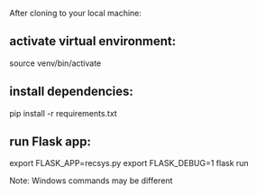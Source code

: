After cloning to your local machine:

## activate virtual environment: 
source venv/bin/activate
## install dependencies: 
pip install -r requirements.txt
## run Flask app: 
export FLASK_APP=recsys.py
export FLASK_DEBUG=1
flask run

Note: Windows commands may be different